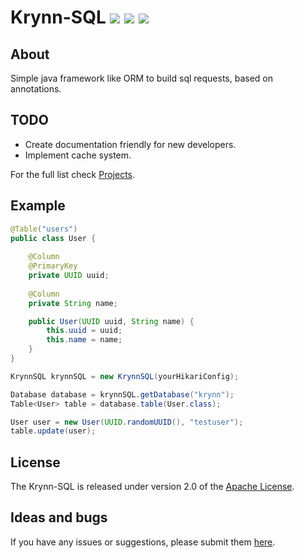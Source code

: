 # Krynn-SQL [![][travis img]][travis] [![][license img]][license] [![][discord img]][discord]

## About
Simple java framework like ORM to build sql requests, based on annotations.

## TODO
- Create documentation friendly for new developers.
- Implement cache system.

For the full list check [Projects](https://github.com/Oskarr1239/krynn-sql/projects/3).

## Example
```java
@Table("users")
public class User {
    
    @Column
    @PrimaryKey
    private UUID uuid; 
    
    @Column
    private String name;

    public User(UUID uuid, String name) {
        this.uuid = uuid;
        this.name = name;
    }
}
```

```java
KrynnSQL krynnSQL = new KrynnSQL(yourHikariConfig);

Database database = krynnSQL.getDatabase("krynn");
Table<User> table = database.table(User.class);

User user = new User(UUID.randomUUID(), "testuser");
table.update(user);
```

## License
The Krynn-SQL is released under version 2.0 of the [Apache License](https://www.apache.org/licenses/LICENSE-2.0).

## Ideas and bugs
If you have any issues or suggestions, please submit them [here](https://github.com/Oskarr1239/krynn-sql/issues).

[travis]: https://travis-ci.org/Oskarr1239/krynn-sql
[travis img]: https://travis-ci.org/Oskarr1239/krynn-sql.svg?branch=master

[license]:https://opensource.org/licenses/Apache-2.0
[license img]:https://img.shields.io/badge/License-Apache%202.0-blue.svg

[discord]: https://discord.gg/RkyqMdF
[discord img]: https://img.shields.io/discord/563074773110882304.svg